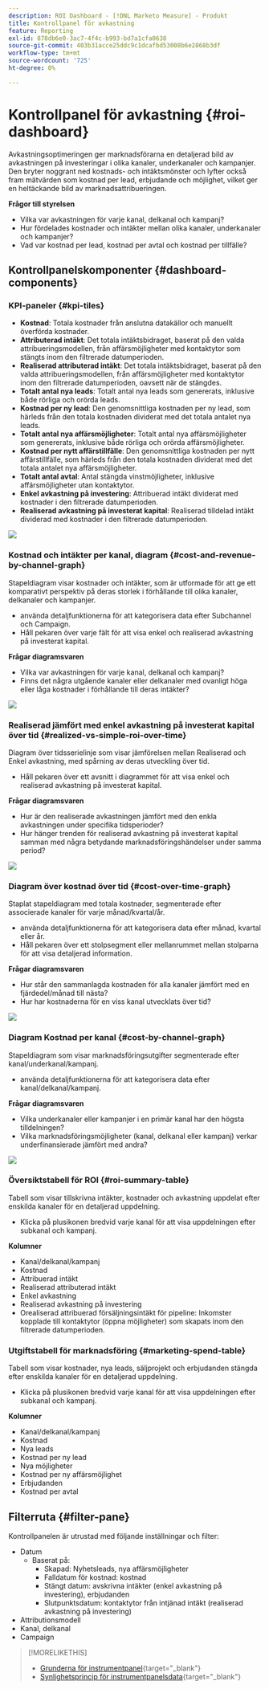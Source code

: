 ```yaml
---
description: ROI Dashboard - [!DNL Marketo Measure] - Produkt
title: Kontrollpanel för avkastning
feature: Reporting
exl-id: 878db6e0-3ac7-4f4c-b993-bd7a1cfa0638
source-git-commit: 403b31acce25ddc9c1dcafbd53008b6e2868b3df
workflow-type: tm+mt
source-wordcount: '725'
ht-degree: 0%

---
```


# Kontrollpanel för avkastning {#roi-dashboard}

Avkastningsoptimeringen ger marknadsförarna en detaljerad bild av avkastningen på investeringar i olika kanaler, underkanaler och kampanjer. Den bryter noggrant ned kostnads- och intäktsmönster och lyfter också fram mätvärden som kostnad per lead, erbjudande och möjlighet, vilket ger en heltäckande bild av marknadsattribueringen.

**Frågor till styrelsen**

* Vilka var avkastningen för varje kanal, delkanal och kampanj?
* Hur fördelades kostnader och intäkter mellan olika kanaler, underkanaler och kampanjer?
* Vad var kostnad per lead, kostnad per avtal och kostnad per tillfälle?

## Kontrollpanelskomponenter {#dashboard-components}

### KPI-paneler {#kpi-tiles}

* **Kostnad**: Totala kostnader från anslutna datakällor och manuellt överförda kostnader.
* **Attributerad intäkt**: Det totala intäktsbidraget, baserat på den valda attribueringsmodellen, från affärsmöjligheter med kontaktytor som stängts inom den filtrerade datumperioden.
* **Realiserad attributerad intäkt**: Det totala intäktsbidraget, baserat på den valda attribueringsmodellen, från affärsmöjligheter med kontaktytor inom den filtrerade datumperioden, oavsett när de stängdes.
* **Totalt antal nya leads**: Totalt antal nya leads som genererats, inklusive både rörliga och orörda leads.
* **Kostnad per ny lead**: Den genomsnittliga kostnaden per ny lead, som härleds från den totala kostnaden dividerat med det totala antalet nya leads.
* **Totalt antal nya affärsmöjligheter**: Totalt antal nya affärsmöjligheter som genererats, inklusive både rörliga och orörda affärsmöjligheter.
* **Kostnad per nytt affärstillfälle**: Den genomsnittliga kostnaden per nytt affärstillfälle, som härleds från den totala kostnaden dividerat med det totala antalet nya affärsmöjligheter.
* **Totalt antal avtal**: Antal stängda vinstmöjligheter, inklusive affärsmöjligheter utan kontaktytor.
* **Enkel avkastning på investering**: Attribuerad intäkt dividerat med kostnader i den filtrerade datumperioden.
* **Realiserad avkastning på investerat kapital**: Realiserad tilldelad intäkt dividerad med kostnader i den filtrerade datumperioden.

![](assets/roi-dashboard-1.png)

### Kostnad och intäkter per kanal, diagram {#cost-and-revenue-by-channel-graph}

Stapeldiagram visar kostnader och intäkter, som är utformade för att ge ett komparativt perspektiv på deras storlek i förhållande till olika kanaler, delkanaler och kampanjer.

* använda detaljfunktionerna för att kategorisera data efter Subchannel och Campaign.
* Håll pekaren över varje fält för att visa enkel och realiserad avkastning på investerat kapital.

**Frågar diagramsvaren**

* Vilka var avkastningen för varje kanal, delkanal och kampanj?
* Finns det några utgående kanaler eller delkanaler med ovanligt höga eller låga kostnader i förhållande till deras intäkter?

![](assets/roi-dashboard-2.png)

### Realiserad jämfört med enkel avkastning på investerat kapital över tid {#realized-vs-simple-roi-over-time}

Diagram över tidsserielinje som visar jämförelsen mellan Realiserad och Enkel avkastning, med spårning av deras utveckling över tid.

* Håll pekaren över ett avsnitt i diagrammet för att visa enkel och realiserad avkastning på investerat kapital.

**Frågar diagramsvaren**

* Hur är den realiserade avkastningen jämfört med den enkla avkastningen under specifika tidsperioder?
* Hur hänger trenden för realiserad avkastning på investerat kapital samman med några betydande marknadsföringshändelser under samma period?

![](assets/roi-dashboard-3.png)

### Diagram över kostnad över tid {#cost-over-time-graph}

Staplat stapeldiagram med totala kostnader, segmenterade efter associerade kanaler för varje månad/kvartal/år.

* använda detaljfunktionerna för att kategorisera data efter månad, kvartal eller år.
* Håll pekaren över ett stolpsegment eller mellanrummet mellan stolparna för att visa detaljerad information.

**Frågar diagramsvaren**

* Hur står den sammanlagda kostnaden för alla kanaler jämfört med en fjärdedel/månad till nästa?
* Hur har kostnaderna för en viss kanal utvecklats över tid?

![](assets/roi-dashboard-4.png)

### Diagram Kostnad per kanal {#cost-by-channel-graph}

Stapeldiagram som visar marknadsföringsutgifter segmenterade efter kanal/underkanal/kampanj.

* använda detaljfunktionerna för att kategorisera data efter kanal/delkanal/kampanj.

**Frågar diagramsvaren**

* Vilka underkanaler eller kampanjer i en primär kanal har den högsta tilldelningen?
* Vilka marknadsföringsmöjligheter (kanal, delkanal eller kampanj) verkar underfinansierade jämfört med andra?

![](assets/roi-dashboard-5.png)

### Översiktstabell för ROI {#roi-summary-table}

Tabell som visar tillskrivna intäkter, kostnader och avkastning uppdelat efter enskilda kanaler för en detaljerad uppdelning.

* Klicka på plusikonen bredvid varje kanal för att visa uppdelningen efter subkanal och kampanj.

**Kolumner**

* Kanal/delkanal/kampanj
* Kostnad
* Attribuerad intäkt
* Realiserad attributerad intäkt
* Enkel avkastning
* Realiserad avkastning på investering
* Orealiserad attribuerad försäljningsintäkt för pipeline: Inkomster kopplade till kontaktytor (öppna möjligheter) som skapats inom den filtrerade datumperioden.

### Utgiftstabell för marknadsföring {#marketing-spend-table}

Tabell som visar kostnader, nya leads, säljprojekt och erbjudanden stängda efter enskilda kanaler för en detaljerad uppdelning.

* Klicka på plusikonen bredvid varje kanal för att visa uppdelningen efter subkanal och kampanj.

**Kolumner**

* Kanal/delkanal/kampanj
* Kostnad
* Nya leads
* Kostnad per ny lead
* Nya möjligheter
* Kostnad per ny affärsmöjlighet
* Erbjudanden
* Kostnad per avtal

## Filterruta {#filter-pane}

Kontrollpanelen är utrustad med följande inställningar och filter:

* Datum
   * Baserat på:
      * Skapad: Nyhetsleads, nya affärsmöjligheter
      * Falldatum för kostnad: kostnad
      * Stängt datum: avskrivna intäkter (enkel avkastning på investering), erbjudanden
      * Slutpunktsdatum: kontaktytor från intjänad intäkt (realiserad avkastning på investering)
* Attributionsmodell
* Kanal, delkanal
* Campaign

>[!MORELIKETHIS]
>
>* [Grunderna för instrumentpanel](/help/marketo-measure-discover-ui/dashboards/discover-dashboard-basics.md){target="_blank"}
>* [Synlighetsprincip för instrumentpanelsdata](/help/marketo-measure-discover-ui/dashboards/dashboard-data-visibility-policy.md){target="_blank"}

